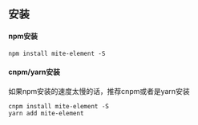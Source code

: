 ## 安装

#### npm安装

```npm
npm install mite-element -S
```

#### cnpm/yarn安装

如果npm安装的速度太慢的话，推荐cnpm或者是yarn安装

```
cnpm install mite-element -S
yarn add mite-element
```
